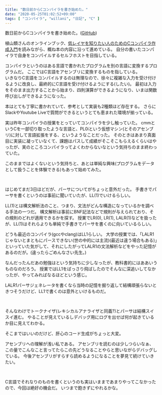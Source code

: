 ```yaml
---
title: "数日前からCコンパイラを書き始めた。"
date: "2020-05-25T01:02:52+09:00"
tags: [ "コンパイラ", "willani", "日記", "C" ]
---
```


数日前からCコンパイラを書き始めた。([GitHub](https://github.com/basd4g/willani))

植山類さんのオンラインブック、[低レイヤを知りたい人のためのCコンパイラ作成入門](https://www.sigbus.info/compilerbook)を読みながら、概ね本の内容に沿って進めている。
自分の書いたコンパイラで自身をコンパイルするセルフホストを目指している。

コンパイラというのはある言語で書かれたプログラムを別の言語に変換するプログラムだ。
ここではC言語をアセンブリに変換するものを指している。  
いきなりC言語をコンパイルするのは無理なので、徐々に複雑な入力を受け付けるように改良し、最終的にC言語を受け付けるようにする(したい)。
最初は入力をそのまま出力することから始まり、四則演算ができるようになり、いまは関数呼び出しができるようになった。

本はとても丁寧に書かれていて、参考として実装も2種類ほど存在する。
さらにSlackやYoutube Liveで質問ができるというとても恵まれた環境が揃っている。


実は昨年コンパイラの授業をとっていてコンパイラを少し触っていた。
cmmというCを一部切り取ったような言語と、PL0iという仮想マシン(とそのアセンブリ)に対して言語拡張をする、というようなことだった。
そのときはあまり真面目に実装に凝っていなくて、課題はパスして成績がそこそこもらえるくらいはやったが、実のところコンパイラってよくわからないなという気持ちのまま終わっていた。

このままではよくないという気持ちと、あとは単純な興味(プログラムをデータとして扱うことを体験できる)もあって始めてみた。

<br/>

はじめてまだ3日ほどだが、パーサについてがちょっと意外だった。
手書きでパーサを書くというのは事前に聞いていたが、LL(1)でいけるらしい。

LL(1)とは構文解析法のこと、つまり、文法がどんな構造になっているかを調べる手法の一つだ。
構文解析は事前にBNF記法などで規則が与えられており、その規則のどれが適用できるかを探す。
授業でLR(0), LR(1), LALR(1)などを扱ったが、LL(1)はそれらよりも単純で手書きでパーサを書くのに向いているらしい。

どうも最近のコンパイラ(gccやclang)はLL1らしい。
大学の授業では、「LALR1じゃないとまともにパースできない(世の中的には主流)(最近は違う場合もある)」といっていた気がして、それにしたがってLALR1の文法解析などをやった記憶があるのだが。(違ったらごめんなさい先生。)

なんだったんだあの勉強はという気持ちに少しなったが、教科書的にはああいうものなのだろう。
授業ではLL1をばっさり飛ばしたのでそんなに深追いしてなかったが、やってみればなるほどという感じ。

LALR1パーサジェネレータを書くなら当時の記憶を掘り返して結構頑張らないときつそうだけど、LL1で書くのは意外といけるものだ。

<br/>

そんなわけでトークナイザ(レキシカルアナライザと同義?)とパーサは結構スイスイ進む。
やることが見えているしデバッグ用にログを出せば何が起きているか目に見えてわかる。

そこまではいいのだけど、肝心のコード生成がちょっと大変。

アセンブリへの理解が浅い私である。
アセンブリを読むのは少しつらいなぁ、この量でこんなこと言ってたらこの先どうなることやらと思いながらデバッグしている。
今後アセンブリがすらすら読めるようになることを夢見て続けていきたい。

<br/>

C言語でそれなりのものを書くというのも実はいままであまりやってこなかったので、今回は絶好の機会だ。 
いつまで飽きずにやれるかな。

